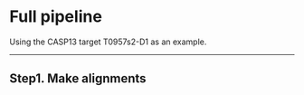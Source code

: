 # Full pipeline
Using the CASP13 target T0957s2-D1 as an example.
<hr>  

## Step1. Make alignments
